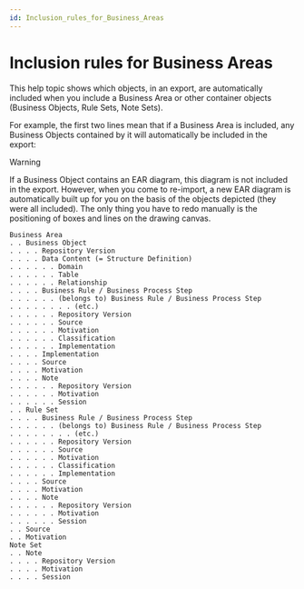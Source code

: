 ```yaml
---
id: Inclusion_rules_for_Business_Areas
---
```


# Inclusion rules for Business Areas

This help topic shows which objects, in an export, are automatically included when you include a Business Area or other container objects (Business Objects, Rule Sets, Note Sets).

For example, the first two lines mean that if a Business Area is included, any Business Objects contained by it will automatically be included in the export:

> [!WARNING]
> If a Business Object contains an EAR diagram, this diagram is not included in the export. However, when you come to re-import, a new EAR diagram is automatically built up for you on the basis of the objects depicted (they were all included). The only thing you have to redo manually is the positioning of boxes and lines on the drawing canvas.

```
Business Area
. . Business Object
. . . . Repository Version
. . . . Data Content (= Structure Definition)
. . . . . . Domain
. . . . . . Table
. . . . . . Relationship
. . . . Business Rule / Business Process Step
. . . . . . (belongs to) Business Rule / Business Process Step
. . . . . . . . (etc.)
. . . . . . Repository Version
. . . . . . Source
. . . . . . Motivation
. . . . . . Classification
. . . . . . Implementation
. . . . Implementation
. . . . Source
. . . . Motivation
. . . . Note
. . . . . . Repository Version
. . . . . . Motivation
. . . . . . Session
. . Rule Set
. . . . Business Rule / Business Process Step
. . . . . . (belongs to) Business Rule / Business Process Step
. . . . . . . . (etc.)
. . . . . . Repository Version
. . . . . . Source
. . . . . . Motivation
. . . . . . Classification
. . . . . . Implementation
. . . . Source
. . . . Motivation
. . . . Note
. . . . . . Repository Version
. . . . . . Motivation
. . . . . . Session
. . Source
. . Motivation
Note Set
. . Note
. . . . Repository Version
. . . . Motivation
. . . . Session

```